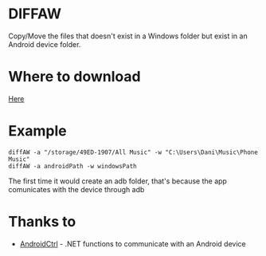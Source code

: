 # DIFFAW
Copy/Move the files that doesn't exist in a Windows folder but exist in an Android device folder.

# Where to download
[Here](https://github.com/DT3264/diffAW/releases/tag/1.0)

# Example
```
diffAW -a "/storage/49ED-1907/All Music" -w "C:\Users\Dani\Music\Phone Music"
diffAW -a androidPath -w windowsPath
```
The first time it would create an adb folder, that's because the app comunicates with the device through adb

# Thanks to
* [AndroidCtrl](https://forum.xda-developers.com/showthread.php?t=2772502) - .NET functions to communicate with an Android device
